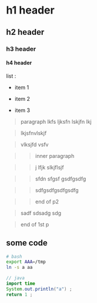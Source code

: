 #    h1 header
##   h2 header
###  h3 header
#### h4 header

list :
* item 1
- item 2
* item 3

> paragraph
> lkfs ljksfn lskjfn lkj

> lkjsfnvlskjf
 
> vlksjfd vsfv

>> inner paragraph

>> j lfjk slkjflsjf

>>  sfdn sfgsf gsdfgsdfg

>> sdfgsdfgsdfgsdfg

>> end of p2

> sadf sdsadg sdg

> end of 1st p


## some code
```bash
# bash
export AAA=/tmp
ln -s a aa
```

```java
// java
import time
System.out.println("a") ;
return 1 ;
```
